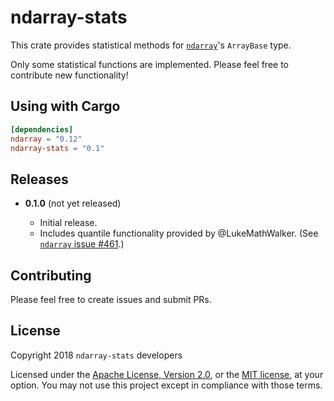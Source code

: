 # ndarray-stats

This crate provides statistical methods for [`ndarray`]'s `ArrayBase` type.

[`ndarray`]: https://github.com/bluss/ndarray

Only some statistical functions are implemented. Please feel free to contribute
new functionality!

## Using with Cargo

```toml
[dependencies]
ndarray = "0.12"
ndarray-stats = "0.1"
```

## Releases

* **0.1.0** (not yet released)

  * Initial release.
  * Includes quantile functionality provided by @LukeMathWalker. (See
    [`ndarray` issue #461](https://github.com/bluss/ndarray/pull/461).)

## Contributing

Please feel free to create issues and submit PRs.

## License

Copyright 2018 `ndarray-stats` developers

Licensed under the [Apache License, Version 2.0](LICENSE-APACHE), or the [MIT
license](LICENSE-MIT), at your option. You may not use this project except in
compliance with those terms.
